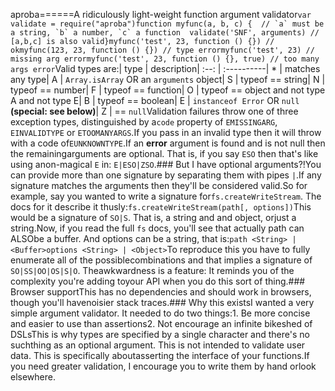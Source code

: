 aproba======A ridiculously light-weight function argument validator```var validate = require("aproba")function myfunc(a, b, c) {  // `a` must be a string, `b` a number, `c` a function  validate('SNF', arguments) // [a,b,c] is also valid}myfunc('test', 23, function () {}) // okmyfunc(123, 23, function () {}) // type errormyfunc('test', 23) // missing arg errormyfunc('test', 23, function () {}, true) // too many args error```Valid types are:| type | description| :--: | :----------| *    | matches any type| A    | `Array.isArray` OR an `arguments` object| S    | typeof == string| N    | typeof == number| F    | typeof == function| O    | typeof == object and not type A and not type E| B    | typeof == boolean| E    | `instanceof Error` OR `null` **(special: see below)**| Z    | == `null`Validation failures throw one of three exception types, distinguished by a`code` property of `EMISSINGARG`, `EINVALIDTYPE` or `ETOOMANYARGS`.If you pass in an invalid type then it will throw with a code of`EUNKNOWNTYPE`.If an **error** argument is found and is not null then the remainingarguments are optional.  That is, if you say `ESO` then that's like using anon-magical `E` in: `E|ESO|ZSO`.### But I have optional arguments?!You can provide more than one signature by separating them with pipes `|`.If any signature matches the arguments then they'll be considered valid.So for example, say you wanted to write a signature for`fs.createWriteStream`.  The docs for it describe it thusly:```fs.createWriteStream(path[, options])```This would be a signature of `SO|S`.  That is, a string and and object, orjust a string.Now, if you read the full `fs` docs, you'll see that actually path can ALSObe a buffer.  And options can be a string, that is:```path <String> | <Buffer>options <String> | <Object>```To reproduce this you have to fully enumerate all of the possiblecombinations and that implies a signature of `SO|SS|OO|OS|S|O`.  Theawkwardness is a feature: It reminds you of the complexity you're adding toyour API when you do this sort of thing.### Browser supportThis has no dependencies and should work in browsers, though you'll havenoisier stack traces.### Why this existsI wanted a very simple argument validator. It needed to do two things:1. Be more concise and easier to use than assertions2. Not encourage an infinite bikeshed of DSLsThis is why types are specified by a single character and there's no suchthing as an optional argument. This is not intended to validate user data. This is specifically aboutasserting the interface of your functions.If you need greater validation, I encourage you to write them by hand orlook elsewhere.